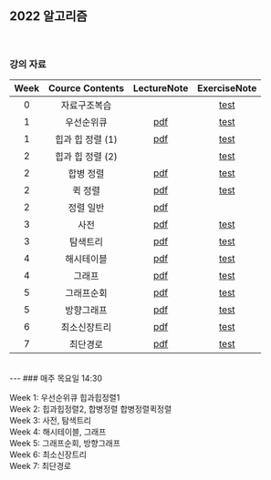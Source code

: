 ## 2022 알고리즘

<br/>

### 강의 자료

|Week|Cource Contents|LectureNote|ExerciseNote|
|:---:|:-----:|:---:|:---:|
|0|자료구조복습||[test](https://github.com/0l0l4l4/2022_Summer_Algorithm/blob/main/문제/1.pdf)|
|1|우선순위큐|[pdf](https://github.com/0l0l4l4/2022_Summer_Algorithm/tree/main/이론/5.pdf)|[test](https://github.com/0l0l4l4/2022_Summer_Algorithm/blob/main/문제/2.pdf)|
|1|힙과 힙 정렬 (1)|[pdf](https://github.com/0l0l4l4/2022_Summer_Algorithm/tree/main/이론/6.pdf)|[test](https://github.com/0l0l4l4/2022_Summer_Algorithm/blob/main/문제/3.pdf)
|2|힙과 힙 정렬 (2)||[test](https://github.com/0l0l4l4/2022_Summer_Algorithm/blob/main/문제/4.pdf)|
|2|합병 정렬|[pdf](https://github.com/0l0l4l4/2022_Summer_Algorithm/tree/main/이론/7.pdf)|[test](https://github.com/0l0l4l4/2022_Summer_Algorithm/blob/main/문제/5.pdf)|
|2|퀵 정렬|[pdf](https://github.com/0l0l4l4/2022_Summer_Algorithm/tree/main/이론/8.pdf)|[test](https://github.com/0l0l4l4/2022_Summer_Algorithm/blob/main/문제/5-1.pdf)|
|2|정렬 일반|[pdf](https://github.com/0l0l4l4/2022_Summer_Algorithm/tree/main/이론/9.pdf)||
|3|사전|[pdf](https://github.com/0l0l4l4/2022_Summer_Algorithm/tree/main/이론/10.pdf)|[test](https://github.com/0l0l4l4/2022_Summer_Algorithm/blob/main/문제/6.pdf)|
|3|탐색트리|[pdf](https://github.com/0l0l4l4/2022_Summer_Algorithm/tree/main/이론/11.pdf)|[test](https://github.com/0l0l4l4/2022_Summer_Algorithm/blob/main/문제/7.pdf)|
|4|해시테이블|[pdf](https://github.com/0l0l4l4/2022_Summer_Algorithm/tree/main/이론/12.pdf)|[test](https://github.com/0l0l4l4/2022_Summer_Algorithm/blob/main/문제/9.pdf)|
|4|그래프|[pdf](https://github.com/0l0l4l4/2022_Summer_Algorithm/tree/main/이론/13.pdf)|[test](https://github.com/0l0l4l4/2022_Summer_Algorithm/blob/main/문제/10.pdf)|
|5|그래프순회|[pdf](https://github.com/0l0l4l4/2022_Summer_Algorithm/tree/main/이론/14.pdf)|[test](https://github.com/0l0l4l4/2022_Summer_Algorithm/blob/main/문제/11.pdf)|
|5|방향그래프|[pdf](https://github.com/0l0l4l4/2022_Summer_Algorithm/tree/main/이론/15.pdf)|[test](https://github.com/0l0l4l4/2022_Summer_Algorithm/blob/main/문제/12.pdf)|
|6|최소신장트리|[pdf](https://github.com/0l0l4l4/2022_Summer_Algorithm/tree/main/이론/16.pdf)|[test](https://github.com/0l0l4l4/2022_Summer_Algorithm/blob/main/문제/13.pdf)|
|7|최단경로|[pdf](https://github.com/0l0l4l4/2022_Summer_Algorithm/tree/main/이론/17.pdf)|[test](https://github.com/0l0l4l4/2022_Summer_Algorithm/blob/main/문제/14.pdf)|
<br/>
---
### 매주 목요일 14:30

  Week 1:  우선순위큐 힙과힙정렬1<br/>
  Week 2:  힙과힙정렬2, 합병정렬 합병정렬퀵정렬<br/>
  Week 3:  사전, 탐색트리<br/>
  Week 4:  해시테이블, 그래프<br/>
  Week 5:  그래프순회, 방향그래프<br/>
  Week 6:  최소신장트리<br/>
  Week 7:  최단경로<br/>
